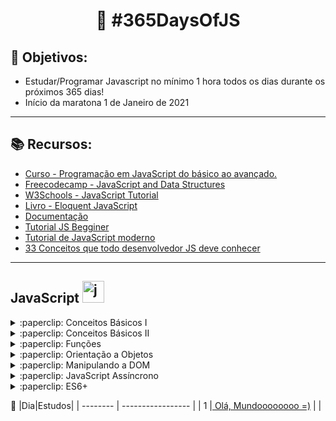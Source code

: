 <h1 align="center">
   🚀 #365DaysOfJS
</h1>

## 🎯 Objetivos: 
- Estudar/Programar Javascript no mínimo 1 hora todos os dias durante os próximos 365 dias!<br>
- Início da maratona 1 de Janeiro de 2021 
<hr>


 ## :books: Recursos:

- [Curso - Programação em JavaScript do básico ao avançado.](https://www.udemy.com/course/curso-de-programacao-em-javascript-do-basico-ao-avancado/learn/lecture/16337750#overview)
- [Freecodecamp - JavaScript and Data Structures ](https://www.freecodecamp.org/learn/javascript-algorithms-and-data-structures/basic-javascript/)
- [W3Schools - JavaScript Tutorial](https://www.w3schools.com/js/default.asp)
- [Livro - Eloquent JavaScript ](https://github.com/braziljs/eloquente-javascript)
- [Documentação](https://developer.mozilla.org/pt-BR/docs/Web/JavaScript)
- [Tutorial JS Begginer](https://www.freecodecamp.org/news/the-complete-javascript-handbook-f26b2c71719c/?utm_source=mybridge&utm_medium=blog&utm_campaign=read_more)
- [Tutorial de JavaScript moderno ](https://javascript.info/)
- [33 Conceitos que todo desenvolvedor JS deve conhecer  ](https://github.com/tiagoboeing/33-js-concepts#13-dom-e-layout-trees)
<hr>

## JavaScript  <img src="https://devicons.github.io/devicon/devicon.git/icons/javascript/javascript-original.svg" alt="javascript" width="35" height="35"/>

<details>
  <summary> :paperclip: Conceitos Básicos I </summary>
    
- [ ] Variáveis e Tipos de Dados.
- [ ] Condicionais.
- [ ] Operações Matemáticas.
- [ ] Estruturas de Repetição.
- [ ] Operadores Lógicos.
- [ ] Operadores Relacionais.
- [ ] Operadores Aritméticos.
- [ ] Operador Unário e Ternário.
- [ ] Funções.
- [ ] Trabalhando com intervalos e timeout.
- [ ] Escopo de Variáveis.
</details>

<details>
<summary>:paperclip: Conceitos Básicos II </summary>

- [ ] Arrays.
- [ ] ForEach.
- [ ] Map.
- [ ] Filter.
- [ ] Reduce.
- [ ] Var, Let e Const.
- [ ] Template Strings.
- [ ] Hoisting.
- [ ] Destructuring.
- [ ] Tratamento de erros com Try Catch.
- [ ] Tratamento de erros com Try Catch.
</details>

<details>
<summary>:paperclip: Funções</summary>

- [ ] First Class Citizens.
- [ ] Funções com parâmetro e retorno.
- [ ] Funções com parâmetros variáveis e valor padrão.
- [ ] Arrow Functions.
- [ ] Funções Anonimas(Lambdas).
- [ ] Funções Callbacks.
- [ ] Funções Construtoras.
- [ ] Funções Closures.
- [ ] Funções Fábrica.
- [ ] Funções Fábrica.
</details>

<details>
<summary>:paperclip: Orientação a Objetos </summary>

- [ ] Entendendo OO.
- [ ] Declarando Classes.
- [ ] Declarando Atributos.
- [ ] Declarando Métodos.
- [ ] Instanciando Objetos.
- [ ] Objetos e suas funções.
- [ ] Herança.
- [ ] Sobrescrita de Método e Polimorfismo.
- [ ] Metodos de instância e métodos estáticos.
- [ ] Objetos vs Funções.
- [ ] Objetos vs JSON.
</details>

<details>
<summary>:paperclip: Manipulando a DOM</summary>

- [ ] O que é a DOM?
- [ ] Eventos Inline.
- [ ] Trabalhando com a DOM.
- [ ] Lidando com elementos da página.
- [ ] Alterando estilos.
</details>

<details>
<summary>:paperclip: JavaScript Assíncrono</summary>

- [ ] Programação Assíncrona vs Síncrona.
- [ ] Realizando requisições AJAX.
- [ ] Promises.
- [ ] Axios.
</details>

<details>
<summary>:paperclip: ES6+ </summary>

- [ ] Operadores Rest e Spread.
- [ ] Conjuntos com Set.
- [ ] For or.
- [ ] Object Short Sintax.
- [ ] Async e Await.
- [ ] Babel.
- [ ] Webpack Server.
- [ ] Import e Export.
- [ ] Organizando o código e Webpack Dev Server.
- [ ] Organizando o código e Webpack Dev Server.
</details>





:calendar:
|Dia|Estudos|
| -------- | ----------------- |
| 1 |<a href="https://github.com/diegosfc100/365daysofJS/blob/master/script.js"> Olá, Mundoooooooo =)</a> |  | 